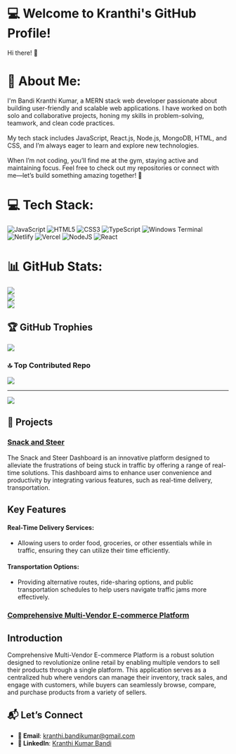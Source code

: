# 💻 **Welcome to Kranthi's GitHub Profile!**
Hi there! 👋

# 💫 About Me:
I'm Bandi Kranthi Kumar, a MERN stack web developer passionate about building user-friendly and scalable web applications. I have worked on both solo and collaborative projects, honing my skills in problem-solving, teamwork, and clean code practices.<br><br>My tech stack includes JavaScript, React.js, Node.js, MongoDB, HTML, and CSS, and I’m always eager to learn and explore new technologies.<br><br>When I’m not coding, you’ll find me at the gym, staying active and maintaining focus. Feel free to check out my repositories or connect with me—let’s build something amazing together! 🚀


# 💻 Tech Stack:
![JavaScript](https://img.shields.io/badge/javascript-%23323330.svg?style=for-the-badge&logo=javascript&logoColor=%23F7DF1E) ![HTML5](https://img.shields.io/badge/html5-%23E34F26.svg?style=for-the-badge&logo=html5&logoColor=white) ![CSS3](https://img.shields.io/badge/css3-%231572B6.svg?style=for-the-badge&logo=css3&logoColor=white) ![TypeScript](https://img.shields.io/badge/typescript-%23007ACC.svg?style=for-the-badge&logo=typescript&logoColor=white) ![Windows Terminal](https://img.shields.io/badge/Windows%20Terminal-%234D4D4D.svg?style=for-the-badge&logo=windows-terminal&logoColor=white) ![Netlify](https://img.shields.io/badge/netlify-%23000000.svg?style=for-the-badge&logo=netlify&logoColor=#00C7B7) ![Vercel](https://img.shields.io/badge/vercel-%23000000.svg?style=for-the-badge&logo=vercel&logoColor=white) ![NodeJS](https://img.shields.io/badge/node.js-6DA55F?style=for-the-badge&logo=node.js&logoColor=white) ![React](https://img.shields.io/badge/react-%2320232a.svg?style=for-the-badge&logo=react&logoColor=%2361DAFB)
# 📊 GitHub Stats:
![](https://github-readme-stats.vercel.app/api?username=kranthibandikumar&theme=dark&hide_border=false&include_all_commits=true&count_private=true)<br/>
![](https://github-readme-streak-stats.herokuapp.com/?user=kranthibandikumar&theme=dark&hide_border=false)<br/>
![](https://github-readme-stats.vercel.app/api/top-langs/?username=kranthibandikumar&theme=dark&hide_border=false&include_all_commits=true&count_private=true&layout=compact)

## 🏆 GitHub Trophies
![](https://github-profile-trophy.vercel.app/?username=kranthibandikumar&theme=radical&no-frame=false&no-bg=false&margin-w=4)

### 🔝 Top Contributed Repo
![](https://github-contributor-stats.vercel.app/api?username=kranthibandikumar&limit=5&theme=dark&combine_all_yearly_contributions=true)

---
[![](https://visitcount.itsvg.in/api?id=kranthibandikumar&icon=0&color=0)](https://visitcount.itsvg.in)

## 📂 **Projects**

### **[Snack and Steer](https://snack-steer.onrender.com)**  
The Snack and Steer Dashboard is an innovative platform designed to alleviate the frustrations of being stuck in traffic by offering a range of real-time solutions. This dashboard aims to enhance user convenience and productivity by integrating various features, such as real-time delivery, transportation.
## Key Features

#### Real-Time Delivery Services:
-  Allowing users to order food, groceries, or other essentials while in traffic, ensuring they can utilize their time efficiently.

#### Transportation Options: 
- Providing alternative routes, ride-sharing options, and public transportation schedules to help users navigate traffic jams more effectively.

### **[Comprehensive Multi-Vendor E-commerce Platform](https://e-commerce-zeta-topaz.vercel.app/)**  

## Introduction
Comprehensive Multi-Vendor E-commerce Platform is a robust solution designed to revolutionize online retail by enabling multiple vendors to sell their products through
a single platform. This application serves as a centralized hub where vendors can manage their inventory, track sales, and engage with customers, while buyers can 
seamlessly browse, compare, and purchase products from a variety of sellers.


## 📬 **Let’s Connect**
- **📧 Email**: [kranthi.bandikumar@gmail.com](mailto:kranthi.bandikumar@gmail.com)  
- **💼 LinkedIn**: [Kranthi Kumar Bandi](https://www.linkedin.com/in/kranthi-kumar-bandi-464380223/)  
<!-- Proudly created with GPRM ( https://gprm.itsvg.in ) -->
